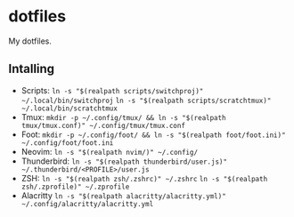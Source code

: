 # dotfiles

My dotfiles.

## Intalling
- Scripts:
    `ln -s "$(realpath scripts/switchproj)" ~/.local/bin/switchproj`
    `ln -s "$(realpath scripts/scratchtmux)" ~/.local/bin/scratchtmux`
- Tmux:
    `mkdir -p ~/.config/tmux/ && ln -s "$(realpath tmux/tmux.conf)" ~/.config/tmux/tmux.conf`
- Foot:
    `mkdir -p ~/.config/foot/ && ln -s "$(realpath foot/foot.ini)" ~/.config/foot/foot.ini`
- Neovim:
    `ln -s "$(realpath nvim/)" ~/.config/`
- Thunderbird:
    `ln -s "$(realpath thunderbird/user.js)" ~/.thunderbird/<PROFILE>/user.js`
- ZSH:
    `ln -s "$(realpath zsh/.zshrc)" ~/.zshrc`
    `ln -s "$(realpath zsh/.zprofile)" ~/.zprofile`
- Alacritty
    `ln -s "$(realpath alacritty/alacritty.yml)" ~/.config/alacritty/alacritty.yml`
